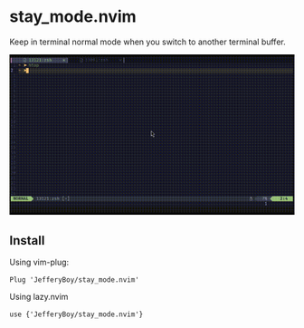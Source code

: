 # stay_mode.nvim

Keep in terminal normal mode when you switch to another terminal buffer.

![stay_mode](./assets/stay_mode.gif)


## Install

Using vim-plug:
```
Plug 'JefferyBoy/stay_mode.nvim'
```
Using lazy.nvim
```
use {'JefferyBoy/stay_mode.nvim'}
```
